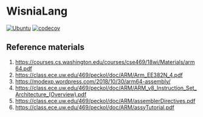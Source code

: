 # WisniaLang

[![Ubuntu](https://github.com/belijzajac/WisniaLang/actions/workflows/ubuntu.yml/badge.svg?branch=master)](https://github.com/belijzajac/WisniaLang/actions/workflows/ubuntu.yml)
[![codecov](https://codecov.io/gh/belijzajac/WisniaLang/branch/master/graph/badge.svg?token=SN5094ZY23)](https://codecov.io/gh/belijzajac/WisniaLang)

## Reference materials

1. https://courses.cs.washington.edu/courses/cse469/18wi/Materials/arm64.pdf
2. https://class.ece.uw.edu/469/peckol/doc/ARM/Arm_EE382N_4.pdf
3. https://modexp.wordpress.com/2018/10/30/arm64-assembly/
4. https://class.ece.uw.edu/469/peckol/doc/ARM/ARM_v8_Instruction_Set_Architecture_(Overview).pdf
5. https://class.ece.uw.edu/469/peckol/doc/ARM/assemblerDirectives.pdf
6. https://class.ece.uw.edu/469/peckol/doc/ARM/assyTutorial.pdf
